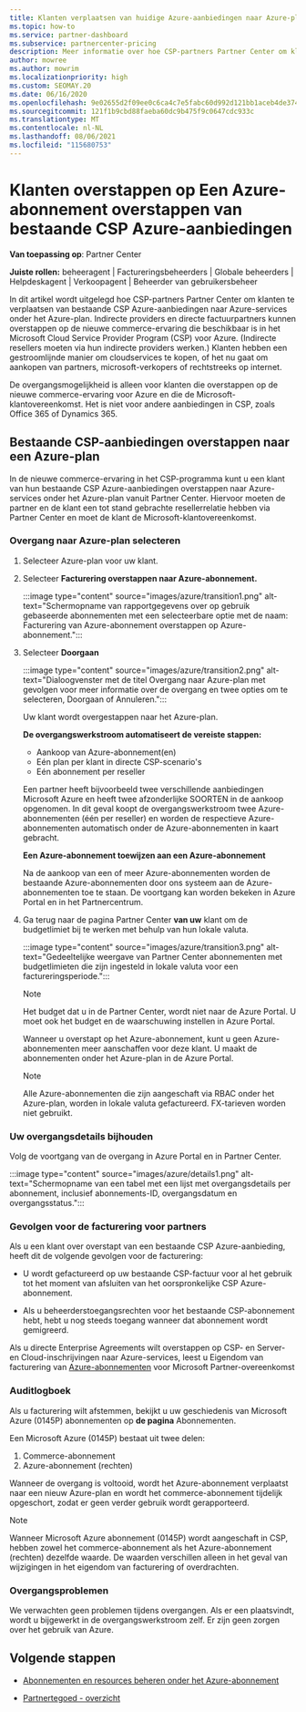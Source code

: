 ```yaml
---
title: Klanten verplaatsen van huidige Azure-aanbiedingen naar Azure-plan
ms.topic: how-to
ms.service: partner-dashboard
ms.subservice: partnercenter-pricing
description: Meer informatie over hoe CSP-partners Partner Center om klanten te verplaatsen van bestaande CSP Azure-aanbiedingen naar Azure-services onder het Azure-plan.
author: mowree
ms.author: mowrim
ms.localizationpriority: high
ms.custom: SEOMAY.20
ms.date: 06/16/2020
ms.openlocfilehash: 9e02655d2f09ee0c6ca4c7e5fabc60d992d121bb1aceb4de3741af9010752d68
ms.sourcegitcommit: 121f1b9cbd88faeba60dc9b475f9c0647cdc933c
ms.translationtype: MT
ms.contentlocale: nl-NL
ms.lasthandoff: 08/06/2021
ms.locfileid: "115680753"
---
```

# <a name="transition-customers-to-azure-plan-from-existing-csp-azure-offers"></a>Klanten overstappen op Een Azure-abonnement overstappen van bestaande CSP Azure-aanbiedingen

**Van toepassing op**: Partner Center 

**Juiste rollen:** beheeragent | Factureringsbeheerders | Globale beheerders | Helpdeskagent | Verkoopagent | Beheerder van gebruikersbeheer

In dit artikel wordt uitgelegd hoe CSP-partners Partner Center om klanten te verplaatsen van bestaande CSP Azure-aanbiedingen naar Azure-services onder het Azure-plan. Indirecte providers en directe factuurpartners kunnen overstappen op de nieuwe commerce-ervaring die beschikbaar is in het Microsoft Cloud Service Provider Program (CSP) voor Azure. (Indirecte resellers moeten via hun indirecte providers werken.) Klanten hebben een gestroomlijnde manier om cloudservices te kopen, of het nu gaat om aankopen van partners, microsoft-verkopers of rechtstreeks op internet.

De overgangsmogelijkheid is alleen voor klanten die overstappen op de nieuwe commerce-ervaring voor Azure en die de Microsoft-klantovereenkomst. Het is niet voor andere aanbiedingen in CSP, zoals Office 365 of Dynamics 365.

## <a name="transition-existing-csp-offers-to-an-azure-plan"></a>Bestaande CSP-aanbiedingen overstappen naar een Azure-plan

In de nieuwe commerce-ervaring in het CSP-programma kunt u een klant van hun bestaande CSP Azure-aanbiedingen overstappen naar Azure-services onder het Azure-plan vanuit Partner Center. Hiervoor moeten de partner en de klant een tot stand gebrachte resellerrelatie hebben via Partner Center en moet de klant de Microsoft-klantovereenkomst.

### <a name="select-transition-to-azure-plan"></a>Overgang naar Azure-plan selecteren

1. Selecteer Azure-plan voor uw klant.

2. Selecteer **Facturering overstappen naar Azure-abonnement.**

   :::image type="content" source="images/azure/transition1.png" alt-text="Schermopname van rapportgegevens over op gebruik gebaseerde abonnementen met een selecteerbare optie met de naam: Facturering van Azure-abonnement overstappen op Azure-abonnement.":::

3. Selecteer **Doorgaan**

   :::image type="content" source="images/azure/transition2.png" alt-text="Dialoogvenster met de titel Overgang naar Azure-plan met gevolgen voor meer informatie over de overgang en twee opties om te selecteren, Doorgaan of Annuleren.":::

   Uw klant wordt overgestappen naar het Azure-plan.

   **De overgangswerkstroom automatiseert de vereiste stappen:**

   - Aankoop van Azure-abonnement(en)
   - Eén plan per klant in directe CSP-scenario's  
   - Eén abonnement per reseller  

   Een partner heeft bijvoorbeeld twee verschillende aanbiedingen Microsoft Azure en heeft twee afzonderlijke SOORTEN in de aankoop opgenomen. In dit geval koopt de overgangswerkstroom twee Azure-abonnementen (één per reseller) en worden de respectieve Azure-abonnementen automatisch onder de Azure-abonnementen in kaart gebracht.  

   **Een Azure-abonnement toewijzen aan een Azure-abonnement**

   Na de aankoop van een of meer Azure-abonnementen worden de bestaande Azure-abonnementen door ons systeem aan de Azure-abonnementen toe te staan. De voortgang kan worden bekeken in Azure Portal en in het Partnercentrum.

4. Ga terug naar de pagina Partner Center **van uw** klant om de budgetlimiet bij te werken met behulp van hun lokale valuta.

   :::image type="content" source="images/azure/transition3.png" alt-text="Gedeeltelijke weergave van Partner Center abonnementen met budgetlimieten die zijn ingesteld in lokale valuta voor een factureringsperiode.":::

   >[!NOTE]
   >Het budget dat u in de Partner Center, wordt niet naar de Azure Portal. U moet ook het budget en de waarschuwing instellen in Azure Portal.

   Wanneer u overstapt op het Azure-abonnement, kunt u geen Azure-abonnementen meer aanschaffen voor deze klant. U maakt de abonnementen onder het Azure-plan in de Azure Portal.

   >[!NOTE]
   > Alle Azure-abonnementen die zijn aangeschaft via RBAC onder het Azure-plan, worden in lokale valuta gefactureerd. FX-tarieven worden niet gebruikt.

### <a name="track-your-transition-details"></a>Uw overgangsdetails bijhouden

Volg de voortgang van de overgang in Azure Portal en in Partner Center.

:::image type="content" source="images/azure/details1.png" alt-text="Schermopname van een tabel met een lijst met overgangsdetails per abonnement, inclusief abonnements-ID, overgangsdatum en overgangsstatus.":::

### <a name="billing-impact-to-partners"></a>Gevolgen voor de facturering voor partners

Als u een klant over overstapt van een bestaande CSP Azure-aanbieding, heeft dit de volgende gevolgen voor de facturering:

- U wordt gefactureerd op uw bestaande CSP-factuur voor al het gebruik tot het moment van afsluiten van het oorspronkelijke CSP Azure-abonnement.

- Als u beheerderstoegangsrechten voor het bestaande CSP-abonnement hebt, hebt u nog steeds toegang wanneer dat abonnement wordt gemigreerd.

Als u directe Enterprise Agreements wilt overstappen op CSP- en Server- en Cloud-inschrijvingen naar Azure-services, leest u Eigendom van facturering van [Azure-abonnementen](/azure/billing/mpa-request-ownership) voor Microsoft Partner-overeenkomst

### <a name="audit-log"></a>Auditlogboek

Als u facturering wilt afstemmen, bekijkt u uw geschiedenis van Microsoft Azure (0145P) abonnementen op **de pagina** Abonnementen.

Een Microsoft Azure (0145P) bestaat uit twee delen:

1. Commerce-abonnement
2. Azure-abonnement (rechten)

Wanneer de overgang is voltooid, wordt het Azure-abonnement verplaatst naar een nieuw Azure-plan en wordt het commerce-abonnement tijdelijk opgeschort, zodat er geen verder gebruik wordt gerapporteerd.  

>[!NOTE]
>Wanneer Microsoft Azure abonnement (0145P) wordt aangeschaft in CSP, hebben zowel het commerce-abonnement als het Azure-abonnement (rechten) dezelfde waarde. De waarden verschillen alleen in het geval van wijzigingen in het eigendom van facturering of overdrachten.

### <a name="transition-issues"></a>Overgangsproblemen

We verwachten geen problemen tijdens overgangen. Als er een plaatsvindt, wordt u bijgewerkt in de overgangswerkstroom zelf. Er zijn geen zorgen over het gebruik van Azure.  

## <a name="next-steps"></a>Volgende stappen

- [Abonnementen en resources beheren onder het Azure-abonnement](azure-plan-manage.md)

- [Partnertegoed - overzicht](partner-earned-credit.md)
